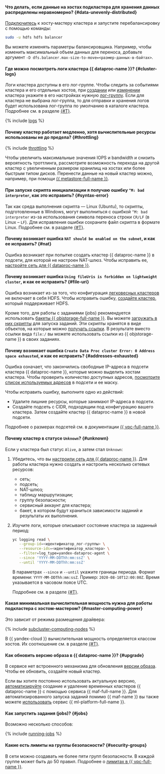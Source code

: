 #### Что делать, если данные на хостах подкластера для хранения данных распределены неравномерно? {#data-unevenly-distributed}

[Подключитесь](../../data-proc/operations/connect.md) к хосту-мастеру кластера и запустите перебалансировку с помощью команды:

```bash
sudo -u hdfs hdfs balancer
```

Вы можете изменять параметры балансировщика. Например, чтобы изменить максимальный объем данных для переноса, добавьте аргумент `-D dfs.balancer.max-size-to-move=<размер-данных-в-байтах>`.

#### Где можно посмотреть логи кластера {{ dataproc-name }}? {#cluster-logs}

Логи кластера доступны в его лог-группе. Чтобы следить за событиями кластера и его отдельных хостов, при [создании](../../data-proc/operations/cluster-create.md) или [изменении](../../data-proc/operations/cluster-update.md) кластера укажите в его настройках нужную [лог-группу](../../logging/concepts/log-group.md). Если для кластера не выбрана лог-группа, то для отправки и хранения логов будет использована лог-группа по умолчанию в каталоге кластера. Подробнее см. в разделе [{#T}](../../data-proc/operations/logging.md).

{% include [logs](../logs.md) %}

#### Почему кластер работает медленно, хотя вычислительные ресурсы использованы не до предела? {#throttling}

{% include [throttling](../throttling.md) %}

Чтобы увеличить максимальные значения IOPS и bandwidth и снизить вероятность троттлинга, рассмотрите возможность перехода на другой кластер с увеличенным размером хранилищ на хостах или более быстрым типом дисков. Перенести данные на новый кластер можно, например, при помощи [{{ metastore-full-name }}](../../data-proc/concepts/metastore.md).

#### При запуске скрипта инициализации я получаю ошибку `^M: bad interpreter`, как это исправить? {#syntax-error}

Так как среда выполнения скрипта — Linux (Ubuntu), то скрипты, подготовленные в Windows, могут выполниться с ошибкой `^M: bad interpreter` из-за использования символа переноса строки `CR/LF` (в Linux – `LF`). Для исправления ошибки сохраните файл скрипта в формате Linux. Подробнее см. в разделе [{#T}](../../data-proc/concepts/init-action.md#syntax-errors).

#### Почему возникает ошибка `NAT should be enabled on the subnet`, и как ее исправить? {#nat}

Ошибка возникает при попытке создать кластер {{ dataproc-name }} в подсети, для которой не настроен NAT-шлюз. Чтобы исправить ее, [настройте сеть для {{ dataproc-name }}](../../data-proc/tutorials/configure-network.md).

#### Почему возникает ошибка `Using fileUris is forbidden on lightweight cluster`, и как ее исправить? {#file-uri}

Ошибка возникает из-за того, что конфигурация [легковесных кластеров](../../data-proc/concepts/index.md#light-weight-clusters) не включает в себя HDFS. Чтобы исправить ошибку, [создайте кластер](../../data-proc/operations/cluster-create.md), который поддерживает HDFS.

Кроме того, для работы с заданиями (jobs) рекомендуется использовать [бакеты {{ objstorage-full-name }}](../../storage/concepts/bucket.md). Вы можете [загружать в них скрипты](../../storage/operations/objects/upload.md) для запуска заданий. Эти скрипты хранятся в виде объектов, на которые можно [получать ссылки](../../storage/operations/objects/link-for-download.md). В результате вместо ссылки вида `file:/` вы можете использовать ссылки из {{ objstorage-name }} в своих заданиях.

#### Почему возникает ошибка `Create Data Proc cluster Error: 0 Address space exhausted`, и как ее исправить? {#addresses-exhausted}

Ошибка означает, что закончились свободные IP-адреса в подсети кластера {{ dataproc-name }}, которые можно выделить хостам кластера. Чтобы проверить количество доступных адресов, [посмотрите список используемых адресов](../../vpc/operations/subnet-used-addresses.md) в подсети и ее маску.

Чтобы исправить ошибку, выполните одно из действий:

* Удалите лишние ресурсы, которые занимают IP-адреса в подсети.
* Создайте подсеть с CIDR, подходящим под конфигурацию вашего кластера. Затем создайте кластер {{ dataproc-name }} в новой подсети.

Подробнее о размерах подсетей см. в документации [{{ vpc-full-name }}](../../vpc/concepts/network.md#subnet).

#### Почему кластер в статусе `Unknown`? {#unknown}

Если у кластера был статус `Alive`, а затем стал `Unknown`:

1. Убедитесь, что вы [настроили сеть для {{ dataproc-name }}](../../data-proc/tutorials/configure-network.md). Для работы кластера нужно создать и настроить несколько сетевых ресурсов:

   * сеть;
   * подсеть;
   * NAT-шлюз;
   * таблицу маршрутизации;
   * группу безопасности;
   * сервисный аккаунт для кластера;
   * бакет, в котором будут храниться зависимости заданий и результаты их выполнения.

1. Изучите логи, которые описывают состояние кластера за заданный период:

   ```bash
   yc logging read \
      --group-id=<идентификатор_лог-группы> \
      --resource-ids=<идентификатор_кластера> \
      --filter=log_type=yandex-dataproc-agent \
      --since 'YYYY-MM-DDThh:mm:ssZ' \
      --until 'YYYY-MM-DDThh:mm:ssZ'
   ```

   В параметрах `--since` и `--until` укажите границы периода. Формат времени: `YYYY-MM-DDThh:mm:ssZ`. Пример: `2020-08-10T12:00:00Z`. Время указывается в часовом поясе UTC.

   Подробнее см. в разделе [{#T}](../../data-proc/operations/logging.md).

#### Какая минимальная вычислительная мощность нужна для работы подкластера с хостом-мастером? {#master-computing-power}

Это зависит от режима размещения драйвера:

{% include [subcluster-computing-nodes](../../_includes/data-proc/subcluster-computing-nodes.md) %}

В {{ yandex-cloud }} вычислительная мощность определяется классом хостов. Их соотношение см. в разделе [{#T}](../../data-proc/concepts/instance-types.md).

#### Как обновить версию образа в {{ dataproc-name }}? {#upgrade}

В сервисе нет встроенного механизма для обновления [версии образа](../../data-proc/concepts/environment.md). Чтобы ее обновить, создайте новый кластер.

Если вы хотите постоянно использовать актуальную версию, [автоматизируйте](../../data-proc/tutorials/airflow-automation.md) создание и удаление временных кластеров {{ dataproc-name }} с помощью сервиса {{ maf-full-name }}. Для автоматизированного запуска заданий помимо {{ maf-name }} вы также можете [использовать](../../data-proc/tutorials/datasphere-integration.md) сервис {{ ml-platform-full-name }}.

#### Как запустить задания (jobs)? {#jobs}

Возможно несколько способов:

{% include [running-jobs](../../_includes/data-proc/running-jobs.md) %}

#### Какие есть лимиты на группы безопасности? {#security-groups}

В сети можно создавать не более пяти групп безопасности. В каждой группе может быть до 50 правил. Подробнее о [лимитах в {{ vpc-full-name }}](../../vpc/concepts/limits.md#vpc-limits).
